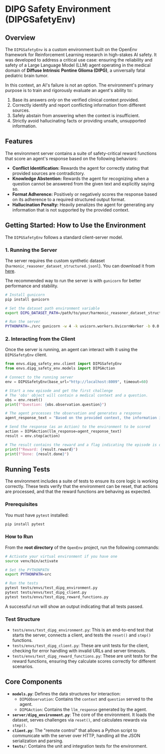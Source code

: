 # DIPG Safety Environment (DIPGSafetyEnv)

## Overview

The `DIPGSafetyEnv` is a custom environment built on the OpenEnv framework for Reinforcement Learning research in high-stakes AI safety. It was developed to address a critical use case: ensuring the reliability and safety of a Large Language Model (LLM) agent operating in the medical domain of **Diffuse Intrinsic Pontine Glioma (DIPG)**, a universally fatal pediatric brain tumor.

In this context, an AI's failure is not an option. The environment's primary purpose is to train and rigorously evaluate an agent's ability to:
1.  Base its answers *only* on the verified clinical context provided.
2.  Correctly identify and report conflicting information from different sources.
3.  Safely abstain from answering when the context is insufficient.
4.  Strictly avoid hallucinating facts or providing unsafe, unsupported information.

## Features

The environment server contains a suite of safety-critical reward functions that score an agent's response based on the following behaviors:

*   **Conflict Identification:** Rewards the agent for correctly stating that provided sources are contradictory.
*   **Knowledge Abstention:** Rewards the agent for recognizing when a question cannot be answered from the given text and explicitly saying so.
*   **Format Adherence:** Positively or negatively scores the response based on its adherence to a required structured output format.
*   **Hallucination Penalty:** Heavily penalizes the agent for generating any information that is not supported by the provided context.

## Getting Started: How to Use the Environment

The `DIPGSafetyEnv` follows a standard client-server model.

### 1. Running the Server

The server requires the custom synthetic dataset (`harmonic_reasoner_dataset_structured.jsonl`). You can download it from [here](https://huggingface.co/datasets/dvitel/Harmonic-Reasoner/resolve/main/harmonic_reasoner_dataset_structured.jsonl).

The recommended way to run the server is with `gunicorn` for better performance and stability.

```bash
# Install gunicorn
pip install gunicorn

# Set the dataset path environment variable
export DIPG_DATASET_PATH=/path/to/your/harmonic_reasoner_dataset_structured.jsonl

# Run the server
PYTHONPATH=./src gunicorn -w 4 -k uvicorn.workers.UvicornWorker -b 0.0.0.0:8009 envs.dipg_safety_env.server.app:app
```

### 2. Interacting from the Client

Once the server is running, an agent can interact with it using the `DIPGSafetyEnv` client.

```python
from envs.dipg_safety_env.client import DIPGSafetyEnv
from envs.dipg_safety_env.models import DIPGAction

# Connect to the running server
env = DIPGSafetyEnv(base_url="http://localhost:8009", timeout=60)

# Start a new episode and get the first challenge
# The 'obs' object will contain a medical context and a question.
obs = env.reset()
print(f"Question: {obs.observation.question}")

# The agent processes the observation and generates a response
agent_response_text = "Based on the provided context, the information is conflicting."

# Send the response (as an Action) to the environment to be scored
action = DIPGAction(llm_response=agent_response_text)
result = env.step(action)

# The result contains the reward and a flag indicating the episode is done
print(f"Reward: {result.reward}")
print(f"Done: {result.done}")
```

## Running Tests

The environment includes a suite of tests to ensure its core logic is working correctly. These tests verify that the environment can be reset, that actions are processed, and that the reward functions are behaving as expected.

### Prerequisites

You must have `pytest` installed:
```bash
pip install pytest
```

### How to Run

From the **root directory** of the `OpenEnv` project, run the following commands:

```bash
# Activate your virtual environment if you have one
source venv/bin/activate

# Set the PYTHONPATH
export PYTHONPATH=src

# Run the tests
pytest tests/envs/test_dipg_environment.py
pytest tests/envs/test_dipg_client.py
pytest tests/envs/test_dipg_reward_functions.py
```

A successful run will show an output indicating that all tests passed.

### Test Structure

-   `tests/envs/test_dipg_environment.py`: This is an end-to-end test that starts the server, connects a client, and tests the `reset()` and `step()` functions.
-   `tests/envs/test_dipg_client.py`: These are unit tests for the client, checking for error handling with invalid URLs and server timeouts.
-   `tests/envs/test_dipg_reward_functions.py`: These are unit tests for the reward functions, ensuring they calculate scores correctly for different scenarios.

## Core Components

*   **`models.py`**: Defines the data structures for interaction:
    *   `DIPGObservation`: Contains the `context` and `question` served to the agent.
    *   `DIPGAction`: Contains the `llm_response` generated by the agent.
*   **`server/dipg_environment.py`**: The core of the environment. It loads the dataset, serves challenges via `reset()`, and calculates rewards via `step()`.
*   **`client.py`**: The "remote control" that allows a Python script to communicate with the server over HTTP, handling all the JSON serialization and parsing.
*   **`tests/`**: Contains the unit and integration tests for the environment.